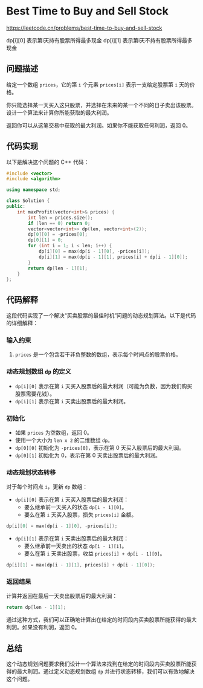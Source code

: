 # Best Time to Buy and Sell Stock

https://leetcode.cn/problems/best-time-to-buy-and-sell-stock

dp[i][0] 表示第i天持有股票所得最多现金 
dp[i][1] 表示第i天不持有股票所得最多现金

## 问题描述

给定一个数组 `prices`，它的第 `i` 个元素 `prices[i]` 表示一支给定股票第 `i` 天的价格。

你只能选择某一天买入这只股票，并选择在未来的某一个不同的日子卖出该股票。设计一个算法来计算你所能获取的最大利润。

返回你可以从这笔交易中获取的最大利润。如果你不能获取任何利润，返回 0。

## 代码实现

以下是解决这个问题的 C++ 代码：

```cpp
#include <vector>
#include <algorithm>

using namespace std;

class Solution {
public:
    int maxProfit(vector<int>& prices) {
        int len = prices.size();
        if (len == 0) return 0;
        vector<vector<int>> dp(len, vector<int>(2));
        dp[0][0] = -prices[0];
        dp[0][1] = 0;
        for (int i = 1; i < len; i++) {
            dp[i][0] = max(dp[i - 1][0], -prices[i]);
            dp[i][1] = max(dp[i - 1][1], prices[i] + dp[i - 1][0]);
        }
        return dp[len - 1][1];
    }
};
```

## 代码解释

这段代码实现了一个解决“买卖股票的最佳时机”问题的动态规划算法。以下是代码的详细解释：

### 输入约束

1. `prices` 是一个包含若干非负整数的数组，表示每个时间点的股票价格。

### 动态规划数组 `dp` 的定义

- `dp[i][0]` 表示在第 `i` 天买入股票后的最大利润（可能为负数，因为我们购买股票需要花钱）。
- `dp[i][1]` 表示在第 `i` 天卖出股票后的最大利润。

### 初始化

- 如果 `prices` 为空数组，返回 0。
- 使用一个大小为 `len x 2` 的二维数组 `dp`。
- `dp[0][0]` 初始化为 `-prices[0]`，表示在第 0 天买入股票后的最大利润。
- `dp[0][1]` 初始化为 0，表示在第 0 天卖出股票后的最大利润。

### 动态规划状态转移

对于每个时间点 `i`，更新 `dp` 数组：

- `dp[i][0]` 表示在第 `i` 天买入股票后的最大利润：
  - 要么继承前一天买入的状态 `dp[i - 1][0]`。
  - 要么在第 `i` 天买入股票，损失 `prices[i]` 金额。

```cpp
dp[i][0] = max(dp[i - 1][0], -prices[i]);
```

- `dp[i][1]` 表示在第 `i` 天卖出股票后的最大利润：
  - 要么继承前一天卖出的状态 `dp[i - 1][1]`。
  - 要么在第 `i` 天卖出股票，收益 `prices[i] + dp[i - 1][0]`。

```cpp
dp[i][1] = max(dp[i - 1][1], prices[i] + dp[i - 1][0]);
```

### 返回结果

计算并返回在最后一天卖出股票后的最大利润：

```cpp
return dp[len - 1][1];
```

通过这种方式，我们可以正确地计算出在给定的时间段内买卖股票所能获得的最大利润。如果没有利润，返回 0。

## 总结

这个动态规划问题要求我们设计一个算法来找到在给定的时间段内买卖股票所能获得的最大利润。通过定义动态规划数组 `dp` 并进行状态转移，我们可以有效地解决这个问题。
